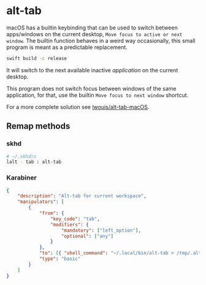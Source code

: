 # alt-tab
macOS has a builtin keybinding that can be used to switch between apps/windows on
the current desktop, `Move focus to active or next window`. The builtin function
behaves in a weird way occasionally, this small program is meant as a
predictable replacement.

```bash
swift build -c release
```

It will switch to the next available inactive *application* on the current desktop.

This program does not switch focus between windows of the same application, for
that, use the builtin `Move focus to next window` shortcut.

For a more complete solution see
[lwouis/alt-tab-macOS](https://github.com/lwouis/alt-tab-macos).

## Remap methods

### skhd
```bash
# ~/.skhdrc
lalt - tab : alt-tab
```

### Karabiner
```json
{
    "description": "Alt-tab for current workspace",
    "manipulators": [
        {
            "from": {
                "key_code": "tab",
                "modifiers": {
                    "mandatory": ["left_option"],
                    "optional": ["any"]
                }
            },
            "to": [{ "shell_command": "~/.local/bin/alt-tab > /tmp/.alt-tab.log" }],
            "type": "basic"
        }
    ]
}
```
